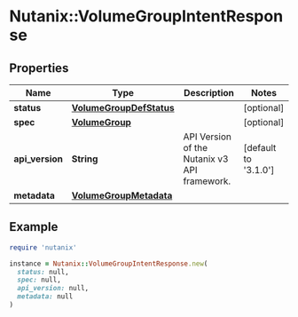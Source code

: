 # Nutanix::VolumeGroupIntentResponse

## Properties

| Name | Type | Description | Notes |
| ---- | ---- | ----------- | ----- |
| **status** | [**VolumeGroupDefStatus**](VolumeGroupDefStatus.md) |  | [optional] |
| **spec** | [**VolumeGroup**](VolumeGroup.md) |  | [optional] |
| **api_version** | **String** | API Version of the Nutanix v3 API framework. | [default to &#39;3.1.0&#39;] |
| **metadata** | [**VolumeGroupMetadata**](VolumeGroupMetadata.md) |  |  |

## Example

```ruby
require 'nutanix'

instance = Nutanix::VolumeGroupIntentResponse.new(
  status: null,
  spec: null,
  api_version: null,
  metadata: null
)
```

